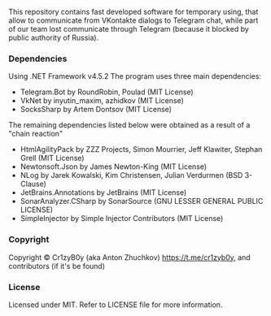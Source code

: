 This repository contains fast developed software for temporary using, 
that allow to communicate from VKontakte dialogs to Telegram chat, 
while part of our team lost communicate through Telegram (because it blocked by public authority of Russia).

### Dependencies
Using .NET Framework v4.5.2
The program uses three main dependencies:
- Telegram.Bot by RoundRobin, Poulad (MIT License)
- VkNet by inyutin_maxim, azhidkov (MIT License)
- SocksSharp by Artem Dontsov (MIT License)

The remaining dependencies listed below were obtained as a result of a "chain reaction"
- HtmlAgilityPack by ZZZ Projects, Simon Mourrier, Jeff Klawiter, Stephan Grell (MIT License)
- Newtonsoft.Json by James Newton-King (MIT License)
- NLog by Jarek Kowalski, Kim Christensen, Julian Verdurmen (BSD 3-Clause)
- JetBrains.Annotations by JetBrains (MIT License)
- SonarAnalyzer.CSharp by SonarSource (GNU LESSER GENERAL PUBLIC LICENSE)
- SimpleInjector by Simple Injector Contributors (MIT License)

### Copyright
Copyright © Cr1zyB0y (aka Anton Zhuchkov) https://t.me/cr1zyb0y, and contributors (if it's be found)

### License
Licensed under MIT. Refer to LICENSE file for more information.
